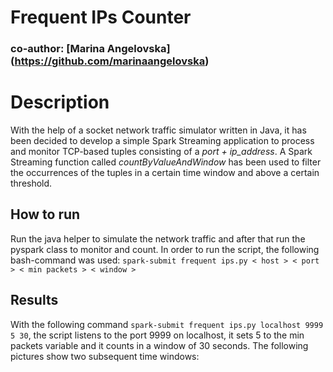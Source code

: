 # Frequent IPs Counter
### co-author: [Marina Angelovska] (https://github.com/marinaangelovska)

# Description
With the help of a socket network traffic simulator written in Java, it has been decided to develop a simple Spark Streaming application to process and monitor TCP-based tuples consisting of a _port + ip_address_. A Spark Streaming function called _countByValueAndWindow_  has been used to filter the occurrences of the tuples in a certain time window and above a certain threshold.


## How to run
Run the java helper to simulate the network traffic and after that run the pyspark class to monitor and count. In order to run the script, the following bash-command was used:
`spark-submit frequent ips.py < host > < port > < min packets > < window >`


## Results
With the following command `spark-submit frequent ips.py localhost 9999 5 30`, the script listens to the port 9999 on localhost, it sets 5 to the min packets variable and it counts in a window of 30 seconds. The following pictures show two subsequent time windows:
